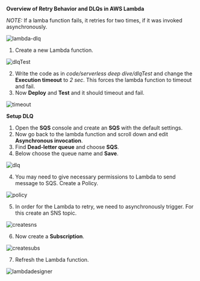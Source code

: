 **Overview of Retry Behavior and DLQs in AWS Lambda**

_NOTE:_ If a lamba function fails, it retries for two times, if it was invoked asynchronously.

![lambda-dlq](https://user-images.githubusercontent.com/26769575/98813033-92db7300-2449-11eb-8b02-9c4ed250ae63.JPG)

1. Create a new Lambda function.

![dlqTest](https://user-images.githubusercontent.com/26769575/98813235-e2ba3a00-2449-11eb-8e07-f0225de4f062.JPG)

2. Write the code as in _code/serverless deep dive/dlqTest_ and change the **Execution timeout** to _2 sec_. This forces the lambda function to timeout and fail.
3. Now **Deploy** and **Test** and it should timeout and fail.

![timeout](https://user-images.githubusercontent.com/26769575/98813755-b7841a80-244a-11eb-89db-2535bfea0148.JPG)

**Setup DLQ**

1. Open the **SQS** console and create an **SQS** with the default settings.
1. Now go back to the lambda function and scroll down and edit **Asynchronous invocation**.
2. Find **Dead-letter queue** and choose **SQS**.
3. Below choose the queue name and **Save**.

![dlq](https://user-images.githubusercontent.com/26769575/98814506-c7502e80-244b-11eb-9c69-5be45b041ab3.JPG)

4. You may need to give necessary permissions to Lambda to send message to SQS. Create a Policy.

![policy](https://user-images.githubusercontent.com/26769575/98814993-7f7dd700-244c-11eb-8109-4b011cdd4e14.JPG)

5. In order for the Lambda to retry, we need to asynchronously trigger. For this create an SNS topic.

![createsns](https://user-images.githubusercontent.com/26769575/98816202-4fcfce80-244e-11eb-83bb-6705ad3e6f62.JPG)

6. Now create a **Subscription**.

![createsubs](https://user-images.githubusercontent.com/26769575/98816354-8e658900-244e-11eb-87a2-658c890484ae.JPG)

7. Refresh the Lambda function.

![lambdadesigner](https://user-images.githubusercontent.com/26769575/98816533-d1bff780-244e-11eb-8fa5-e8636e56ca3b.JPG)




